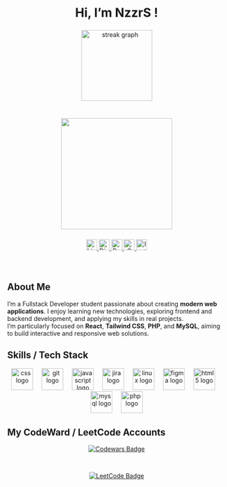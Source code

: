 <h1 align="center">Hi, I’m NzzrS !</h1>


###

<div align="center">
  <img src="https://streak-stats.demolab.com?user=nzrrs&locale=en&mode=daily&theme=dark&hide_border=false&border_radius=5&order=3" height="163" alt="streak graph"  />
</div>

###

<br clear="both">

<div align="center">
  <img height="256" src="https://media2.giphy.com/media/v1.Y2lkPTc5MGI3NjExenpxd2R6bW9oejFiNjJoeWw3NDdmODd2OXY0Mnp3cGhqZGcybXVrYSZlcD12MV9pbnRlcm5hbF9naWZfYnlfaWQmY3Q9Zw/jzHFPlw89eTqU/giphy.gif"  />
</div>

###

<div align="center">
  <a href="https://www.linkedin.com/in/your-linkedin/" target="_blank">
    <img src="https://img.shields.io/static/v1?message=LinkedIn&logo=linkedin&label=&color=0077B5&logoColor=white&labelColor=&style=for-the-badge" height="25" alt="LinkedIn" />
  </a>
  <a href="https://discord.com/users/_nezzarr" target="_blank">
    <img src="https://img.shields.io/static/v1?message=Discord&logo=discord&label=&color=7289DA&logoColor=white&labelColor=&style=for-the-badge" height="25" alt="Discord" />
  </a>
  <a href="https://dev.to/nzrrs" target="_blank">
    <img src="https://img.shields.io/static/v1?message=dev.to&logo=dev.to&label=&color=0A0A0A&logoColor=white&labelColor=&style=for-the-badge" height="25" alt="Dev.to" />
  </a>
  <a href="mailto:god.nizaryt10@gmail.com">
    <img src="https://img.shields.io/static/v1?message=Gmail&logo=gmail&label=&color=D14836&logoColor=white&labelColor=&style=for-the-badge" height="25" alt="Gmail" />
  </a>
  <a href="https://www.instagram.com/p66px_/" target="_blank">
    <img src="https://img.shields.io/static/v1?message=Instagram&logo=instagram&label=&color=E4405F&logoColor=white&labelColor=&style=for-the-badge" height="25" alt="Instagram" />
  </a>
</div>

###

<br clear="both">

###

## About Me
I’m a Fullstack Developer student passionate about creating **modern web applications**. I enjoy learning new technologies, exploring frontend and backend development, and applying my skills in real projects.  
I’m particularly focused on **React**, **Tailwind CSS**, **PHP**, and **MySQL**, aiming to build interactive and responsive web solutions.


###

## Skills / Tech Stack

<div align="center">
  <img src="https://cdn.jsdelivr.net/gh/devicons/devicon/icons/css3/css3-original.svg" height="50" alt="css logo"  />
  <img width="12" />
  <img src="https://cdn.jsdelivr.net/gh/devicons/devicon/icons/git/git-original.svg" height="50" alt="git logo"  />
  <img width="12" />
  <img src="https://cdn.jsdelivr.net/gh/devicons/devicon/icons/javascript/javascript-original.svg" height="50" alt="javascript logo"  />
  <img width="12" />
  <img src="https://cdn.jsdelivr.net/gh/devicons/devicon/icons/jira/jira-original.svg" height="50" alt="jira logo"  />
  <img width="12" />
  <img src="https://cdn.jsdelivr.net/gh/devicons/devicon/icons/linux/linux-original.svg" height="50" alt="linux logo"  />
  <img width="12" />
  <img src="https://cdn.jsdelivr.net/gh/devicons/devicon/icons/figma/figma-original.svg" height="50" alt="figma logo"  />
  <img width="12" />
  <img src="https://cdn.jsdelivr.net/gh/devicons/devicon/icons/html5/html5-original.svg" height="50" alt="html5 logo"  />
  <img width="12" />
  <img src="https://cdn.jsdelivr.net/gh/devicons/devicon/icons/mysql/mysql-original.svg" height="50" alt="mysql logo"  />
  <img width="12" />
  <img src="https://cdn.jsdelivr.net/gh/devicons/devicon/icons/php/php-original.svg" height="50" alt="php logo"  />
</div>

###


## My CodeWard / LeetCode Accounts
<p align="center"> <a href="https://www.codewars.com/users/Nzrr" target="_blank"> <img src="https://www.codewars.com/users/Nzrr/badges/small" alt="Codewars Badge" /> </a> </p> <br/> <p align="center"> <a href="https://leetcode.com/u/vndxz/" target="_blank"> <img src="https://img.shields.io/badge/LeetCode-vndxz-FFA116?style=for-the-badge&logo=leetcode&logoColor=white" alt="LeetCode Badge" /> </a> </p>
